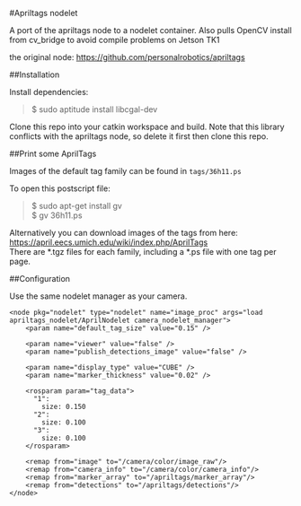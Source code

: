 #Apriltags nodelet

A port of the apriltags node to a nodelet container. Also pulls OpenCV install from cv_bridge to avoid compile problems on Jetson TK1

the original node: https://github.com/personalrobotics/apriltags

##Installation

Install dependencies:  
> $ sudo aptitude install libcgal-dev

Clone this repo into your catkin workspace and build. Note that this library conflicts with the apriltags node, so delete it first then clone this repo.


##Print some AprilTags

Images of the default tag family can be found in `tags/36h11.ps`

To open this postscript file:  
> $ sudo apt-get install gv  
> $ gv 36h11.ps  

Alternatively you can download images of the tags from here:  
https://april.eecs.umich.edu/wiki/index.php/AprilTags  
There are *.tgz files for each family, including a *.ps file with one tag per page.

##Configuration

Use the same nodelet manager as your camera.

```
<node pkg="nodelet" type="nodelet" name="image_proc" args="load apriltags_nodelet/AprilNodelet camera_nodelet_manager">
    <param name="default_tag_size" value="0.15" />

    <param name="viewer" value="false" />
    <param name="publish_detections_image" value="false" />

    <param name="display_type" value="CUBE" />
    <param name="marker_thickness" value="0.02" />

    <rosparam param="tag_data">
      "1":
        size: 0.150
      "2":
        size: 0.100
      "3":
        size: 0.100
    </rosparam>

    <remap from="image" to="/camera/color/image_raw"/>
    <remap from="camera_info" to="/camera/color/camera_info"/>
    <remap from="marker_array" to="/apriltags/marker_array"/>
    <remap from="detections" to="/apriltags/detections"/>
</node>
``` 

